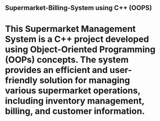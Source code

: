 ﻿## Supermarket-Billing-System using C++ (OOPS)
# This Supermarket Management System is a C++ project developed using Object-Oriented Programming (OOPs) concepts. The system provides an efficient and user-friendly solution for managing various supermarket operations, including inventory management, billing, and customer information.
